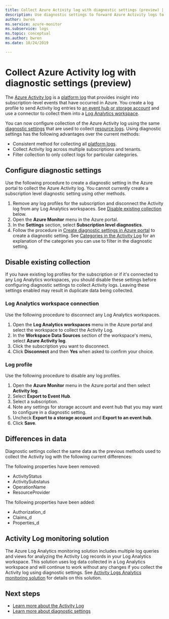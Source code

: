 ```yaml
---
title: Collect Azure Activity log with diagnostic settings (preview) | Microsoft Docs
description: Use diagnostic settings to forward Azure Activity logs to Azure Monitor Logs, Azure storage, or Azure Event Hubs.
author: bwren
ms.service: azure-monitor
ms.subservice: logs
ms.topic: conceptual
ms.author: bwren
ms.date: 10/24/2019

---
```


# Collect Azure Activity log with diagnostic settings (preview)
The [Azure Activity log](activity-logs-overview.md) is a [platform log](platform-logs-overview.md) that provides insight into subscription-level events that have occurred in Azure. You create a log profile to send Activity log entries to [an event hub or storage account](activity-log-export.md) and use a connector to collect them into a [Log Analytics workspace](activity-log-collect.md).

You can now configure collection of the Azure Activity log using the same [diagnostic settings](diagnostic-settings.md) that are used to collect [resource logs](resource-logs-overview.md). Using diagnostic settings has the following advantages over the current methods:

- Consistent method for collecting all [platform logs](platform-logs-overview.md).
- Collect Activity log across multiple subscriptions and tenants.
- Filter collection to only collect logs for particular categories.

## Configure diagnostic settings
Use the following procedure to create a diagnostic setting in the Azure portal to collect the Azure Activity log. You cannot currently create a subscription level diagnostic setting using other methods.

1. Remove any log profiles for the subscription and disconnect the Activity log from any Log Analytics workspaces. See [Disable existing collection](disable-existing-collection.md) below.
2. Open the **Azure Monitor** menu in the Azure portal.
3. In the **Settings** section, select **Subscription level diagnostics**.
4. Follow the procedure in [Create diagnostic settings in Azure portal](diagnostic-settings.md#create-diagnostic-settings-in-azure-portal) to create a diagnostic setting. 
See [Categories in the Activity Log](activity-logs-overview.md#categories-in-the-activity-log) for an explanation of the categories you can use to filter in the diagnostic setting. 

## Disable existing collection
If you have existing log profiles for the subscription or if it's connected to any Log Analytics workspaces, you should disable these settings before configuring diagnostic settings to collect Activity logs. Leaving these settings enabled may result in duplicate data being collected.

### Log Analytics workspace connection
Use the following procedure to disconnect any Log Analytics workspaces.

1. Open the **Log Analytics workspaces** menu in the Azure portal and select the workspace to collect the Activity Log.
2. In the **Workspace Data Sources** section of the workspace's menu, select **Azure Activity log**.
3. Click the subscription you want to disconnect.
4. Click **Disconnect** and then **Yes** when asked to confirm your choice.

### Log profile
Use the following procedure to disable any log profiles.

1. Open the **Azure Monitor** menu in the Azure portal and then select **Activity log**.
2. Select **Export to Event Hub**.
3. Select a subscription.
4. Note any settings for storage account and event hub that you may want to configure in a diagnostic setting.
5. Uncheck **Export to a storage account** and **Export to an event hub**.
6. Click **Save**.

## Differences in data
Diagnostic settings collect the same data as the previous methods used to collect the Activity log with the following current differences:

The following properties have been removed:

- ActivityStatus
- ActivitySubstatus
- OperationName
- ResourceProvider 

The following properties have been added:

- Authorization_d
- Claims_d
- Properties_d

## Activity Log monitoring solution
The Azure Log Analytics monitoring solution includes multiple log queries and views for analyzing the Activity Log records in your Log Analytics workspace. This solution uses log data collected in a Log Analytics workspace and will continue to work without any changes if you collect the Activity log using diagnostic settings. See [Activity Logs Analytics monitoring solution](activity-log-collect.md#activity-logs-analytics-monitoring-solution) for details on this solution.

## Next steps

* [Learn more about the Activity Log](../../azure-resource-manager/resource-group-audit.md)
* [Learn more about diagnostic settings](diagnostic-settings.md)

